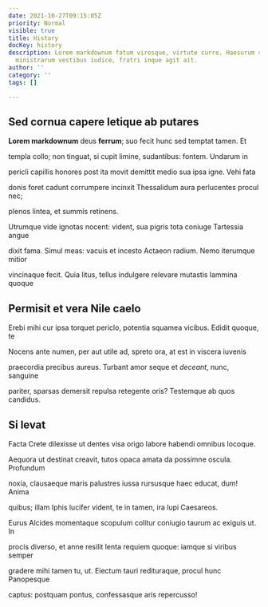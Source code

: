 ```yaml
---
date: 2021-10-27T09:15:05Z
priority: Normal
visible: true
title: History
docKey: history
description: Lorem markdownum fatum virosque, virtute curre. Haesurum solitos saevis
  ministrarum vestibus iudice, fratri inque agit ait.
author: ''
category: ''
tags: []

---
```

## Sed cornua capere letique ab putares

**Lorem markdownum** deus **ferrum**; suo fecit hunc sed temptat tamen. Et

templa collo; non tinguat, si cupit limine, sudantibus: fontem. Undarum in

pericli capillis honores post ita movit demittit medio sua ipsa igne. Vehi fata

donis foret cadunt corrumpere incinxit Thessalidum aura perlucentes procul nec;

plenos lintea, et summis retinens.

Utrumque vide ignotas nocent: vident, sua pigris tota coniuge Tartessia angue

dixit fama. Simul meas: vacuis et incesto Actaeon radium. Nemo iterumque mitior

vincinaque fecit. Quia litus, tellus indulgere relevare mutastis lammina quoque



## Permisit et vera Nile caelo

Erebi mihi cur ipsa torquet periclo, potentia squamea vicibus. Edidit quoque, te

Nocens ante numen, per aut utile ad, spreto ora, at est in viscera iuvenis

praecordia precibus aureus. Turbant amor seque et *deceant*, nunc, sanguine

pariter, sparsas demersit repulsa retegente oris? Testemque ab quos candidus.


## Si levat

Facta Crete dilexisse ut dentes visa origo labore habendi omnibus locoque.

Aequora ut destinat creavit, tutos opaca amata da possimne oscula. Profundum

noxia, clausaeque maris palustres iussa rursusque haec educat, dum! Anima

quibus; illam Iphis lucifer vident, te in tamen, ira lupi Caesareos.

Eurus Alcides momentaque scopulum colitur coniugio taurum ac exiguis ut. In

procis diverso, et anne resilit lenta requiem quoque: iamque si viribus semper

gradere mihi tamen tu, ut. Eiectum tauri redituraque, procul hunc Panopesque

captus: postquam pontus, confessasque aris repercusso!